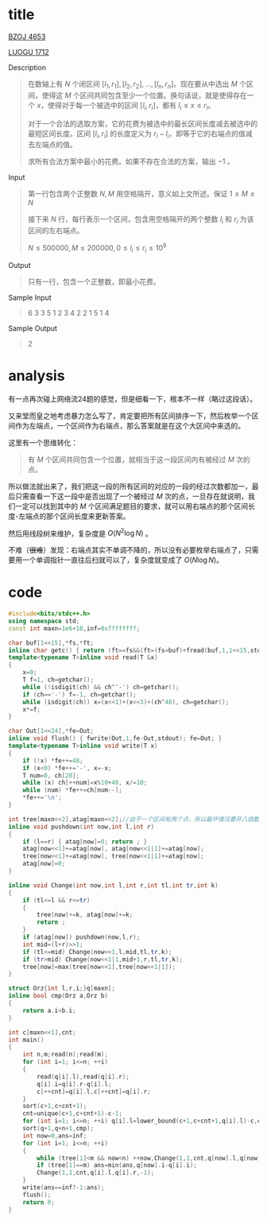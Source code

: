 # title

[BZOJ 4653](https://lydsy.com/JudgeOnline/problem.php?id=4653)

[LUOGU 1712](https://www.luogu.org/problem/P1712)

Description
>在数轴上有 $N$ 个闭区间 $[l_1,r_1],[l_2,r_2],...,[l_n,r_n]$。现在要从中选出 $M$ 个区间，使得这 $M$ 个区间共同包含至少一个位置。换句话说，就是使得存在一个 $x$，使得对于每一个被选中的区间 $[l_i,r_i]$，都有 $l_i\leqslant x\leqslant r_i$。
>
>对于一个合法的选取方案，它的花费为被选中的最长区间长度减去被选中的最短区间长度。区间 $[l_i,r_i]$ 的长度定义为 $r_i−l_i$，即等于它的右端点的值减去左端点的值。
>
>求所有合法方案中最小的花费。如果不存在合法的方案，输出 $−1$ 。

Input

> 第一行包含两个正整数 $N,M$ 用空格隔开，意义如上文所述。保证 $1\leqslant M\leqslant N$
>
> 接下来 $N$ 行，每行表示一个区间，包含用空格隔开的两个整数 $l_i$ 和 $r_i$ 为该区间的左右端点。
>
> $N\leqslant 500000,M\leqslant 200000,0\leqslant l_i\leqslant r_i\leqslant 10^9$

Output

>只有一行，包含一个正整数，即最小花费。

Sample Input

>6 3
3 5
1 2
3 4
2 2
1 5
1 4

Sample Output

>2

# analysis

有一点再次碰上网络流24题的感觉，但是细看一下，根本不一样（略过这段话）。

又来堂而皇之地考虑暴力怎么写了，肯定要把所有区间排序一下，然后枚举一个区间作为左端点，一个区间作为右端点，那么答案就是在这个大区间中来选的。

这里有一个思维转化：

> 有 $M$ 个区间共同包含一个位置，就相当于这一段区间内有被经过 $M$ 次的点。

所以做法就出来了，我们把这一段的所有区间的对应的一段的经过次数都加一，最后只需查看一下这一段中是否出现了一个被经过 $M$ 次的点，一旦存在就说明，我们一定可以找到其中的 $M$ 个区间满足题目的要求，就可以用右端点的那个区间长度-左端点的那个区间长度来更新答案。

然后用线段树来维护，复杂度是 $O(N^2\log N)$ 。

不难（~~很难~~）发现：右端点其实不单调不降的，所以没有必要枚举右端点了，只需要用一个单调指针一直往后扫就可以了，复杂度就变成了 $O(N\log N)$。

# code

```cpp
#include<bits/stdc++.h>
using namespace std;
const int maxn=1e6+10,inf=0x7fffffff;

char buf[1<<15],*fs,*ft;
inline char getc() { return (ft==fs&&(ft=(fs=buf)+fread(buf,1,1<<15,stdin),ft==fs))?0:*fs++; }
template<typename T>inline void read(T &x)
{
    x=0;
    T f=1, ch=getchar();
    while (!isdigit(ch) && ch^'-') ch=getchar();
    if (ch=='-') f=-1, ch=getchar();
    while (isdigit(ch)) x=(x<<1)+(x<<3)+(ch^48), ch=getchar();
    x*=f;
}

char Out[1<<24],*fe=Out;
inline void flush() { fwrite(Out,1,fe-Out,stdout); fe=Out; }
template<typename T>inline void write(T x)
{
    if (!x) *fe++=48;
    if (x<0) *fe++='-', x=-x;
    T num=0, ch[20];
    while (x) ch[++num]=x%10+48, x/=10;
    while (num) *fe++=ch[num--];
    *fe++='\n';
}

int tree[maxn<<2],atag[maxn<<2];//由于一个区间有两个点，所以最坏情况要开八倍数组，maxn已经乘2了
inline void pushdown(int now,int l,int r)
{
	if (l==r) { atag[now]=0; return ; }
	atag[now<<1]+=atag[now], atag[now<<1|1]+=atag[now];
	tree[now<<1]+=atag[now], tree[now<<1|1]+=atag[now];
	atag[now]=0;
}

inline void Change(int now,int l,int r,int tl,int tr,int k)
{
	if (tl<=l && r<=tr)
	{
		tree[now]+=k, atag[now]+=k;
		return ;
	}
	if (atag[now]) pushdown(now,l,r);
	int mid=(l+r)>>1;
	if (tl<=mid) Change(now<<1,l,mid,tl,tr,k);
	if (tr>mid) Change(now<<1|1,mid+1,r,tl,tr,k);
	tree[now]=max(tree[now<<1],tree[now<<1|1]);
}

struct Orz{int l,r,i;}q[maxn];
inline bool cmp(Orz a,Orz b)
{
	return a.i<b.i;
}

int c[maxn<<1],cnt;
int main()
{
	int n,m;read(n);read(m);
	for (int i=1; i<=n; ++i)
	{
		read(q[i].l),read(q[i].r);
		q[i].i=q[i].r-q[i].l;
		c[++cnt]=q[i].l,c[++cnt]=q[i].r;
	}
	sort(c+1,c+cnt+1);
	cnt=unique(c+1,c+cnt+1)-c-1;
    for (int i=1; i<=n; ++i) q[i].l=lower_bound(c+1,c+cnt+1,q[i].l)-c,q[i].r=lower_bound(c+1,c+cnt+1,q[i].r)-c;//找到区间i可修改的范围
    sort(q+1,q+n+1,cmp);
	int now=0,ans=inf;
	for (int i=1; i<=n; ++i)
	{
		while (tree[1]<m && now<n) ++now,Change(1,1,cnt,q[now].l,q[now].r,1);
		if (tree[1]==m) ans=min(ans,q[now].i-q[i].i);
		Change(1,1,cnt,q[i].l,q[i].r,-1);
	}
	write(ans==inf?-1:ans);
	flush();
	return 0;
}
```